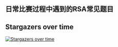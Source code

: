 ## 日常比赛过程中遇到的RSA常见题目


## Stargazers over time

[![Stargazers over time](https://starchart.cc/Mr-Aur0ra/RSA.svg)](https://starchart.cc/Mr-Aur0ra/RSA)
